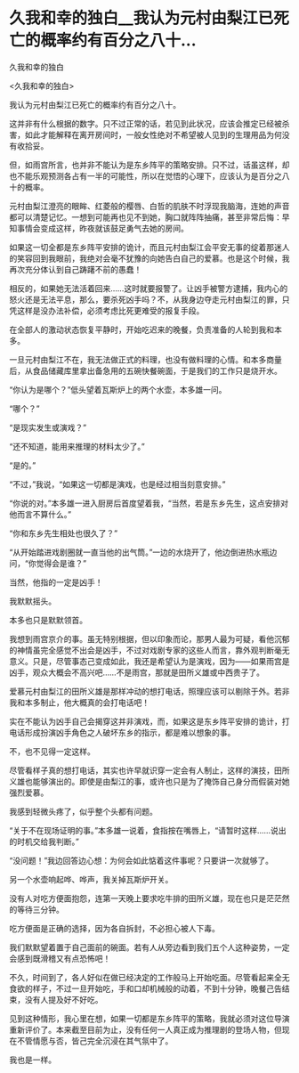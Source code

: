 # 久我和幸的独白__我认为元村由梨江已死亡的概率约有百分之八十...

久我和幸的独白

<久我和幸的独白>

我认为元村由梨江已死亡的概率约有百分之八十。

这并非有什么根据的数字。只不过正常的话，若见到此状况，应该会推定已经被杀害，如此才能解释在离开房间时，一般女性绝对不希望被人见到的生理用品为何没有收拾妥。

但，如雨宫所言，也并非不能认为是东乡阵平的策略安排。只不过，话虽这样，却也不能乐观预测各占有一半的可能性，所以在觉悟的心理下，应该认为是百分之八十的概率。

元村由梨江澄亮的眼眸、红菱般的樱唇、白哲的肌肤不时浮现我脑海，连她的声音都可以清楚记忆。一想到可能再也见不到她，胸口就阵阵抽痛，甚至非常后悔：早知事情会变成这样，昨夜就该鼓足勇气去她的房间。

如果这一切全都是东乡阵平安排的诡计，而且元村由梨江会平安无事的绽着那迷人的笑容回到我眼前，我绝对会毫不犹豫的向她告白自己的爱慕。也是这个时候，我再次充分体认到自己踌躇不前的愚蠢！

相反的，如果她无法活着回来……这时就要报警了。让凶手被警方逮捕，我内心的怒火还是无法平息，那么，要杀死凶手吗？不，从我身边夺走元村由梨江的罪，只凭这样是没办法补偿，必须考虑比死更难受的报复手段。

在全部人的激动状态恢复平静时，开始吃迟来的晚餐，负责准备的人轮到我和本多。

一旦元村由梨江不在，我无法做正式的料理，也没有做料理的心情。和本多商量后，从食品储藏库里拿出备急用的五碗快餐碗面，于是我们的工作只是烧开水。

“你认为是哪个？”低头望着瓦斯炉上的两个水壶，本多雄一问。

“哪个？”

“是现实发生或演戏？”

“还不知道，能用来推理的材料太少了。”

“是的。”

“不过，”我说，“如果这一切都是演戏，也是经过相当刻意安排。”

“你说的对。”本多雄一进入厨房后首度望着我，“当然，若是东乡先生，这点安排对他而言不算什么。”

“你和东乡先生相处也很久了？”

“从开始踏进戏剧圈就一直当他的出气筒。”一边的水烧开了，他边倒进热水瓶边问，“你觉得会是谁？”

当然，他指的一定是凶手！

我默默摇头。

本多也只是默默领首。

我想到雨宫京介的事。虽无特别根据，但以印象而论，那男人最为可疑，看他沉郁的神情虽完全感觉不出会是凶手，不过对戏剧专家的这些人而言，靠外观判断毫无意义。只是，尽管事态己变成如此，我还是希望认为是演戏，因为——如果雨宫是凶手，观众大概会不高兴吧……不是雨宫，那就是田所义雄或中西贵子了。

爱慕元村由梨江的田所义雄是那样冲动的想打电话，照理应该可以剔除于外。若非我和本多制止，他大概真的会打电话吧！

实在不能认为凶手自己会揭穿这并非演戏，而，如果这是东乡阵平安排的诡计，打电话形成扮演凶手角色之人破坏东乡的指示，都是难以想象的事。

不，也不见得一定这样。

尽管看样子真的想打电话，其实也许早就识穿一定会有人制止，这样的演技，田所义雄也能够演出的。即使是由梨江的事，或许也只是为了掩饰自己身分而假装对她强烈爱慕。

我感到轻微头疼了，似乎整个头都有问题。

“关于不在现场证明的事。”本多雄一说着，食指按在嘴唇上，“请暂时这样……说出的时机交给我判断。”

“没问题！”我边回答边心想：为何会如此惦着这件事呢？只要讲一次就够了。

另一个水壶响起哗、哗声，我关掉瓦斯炉开关。

没有人对吃方便面抱怨，连第一天晚上要求吃牛排的田所义雄，现在也只是茫茫然的等待三分钟。

吃方便面是正确的选择，因为各自拆封，不必担心被人下毒。

我们默默望着置于自己面前的碗面。若有人从旁边看到我们五个人这种姿势，一定会感到既滑稽又有点恐怖吧！

不久，时间到了，各人好似在做已经决定的工作般马上开始吃面。尽管看起来全无食欲的样子，不过一旦开始吃，手和口却机械般的动着，不到十分钟，晚餐己告结束，没有人提及好不好吃。

见到这种情形，我心里在想，如果一切都是东乡阵平的策略，我就必须对这位导演重新评价了。本来截至目前为止，没有任何一人真正成为推理剧的登场人物，但现在不管情愿与否，皆己完全沉浸在其气氛中了。

我也是一样。